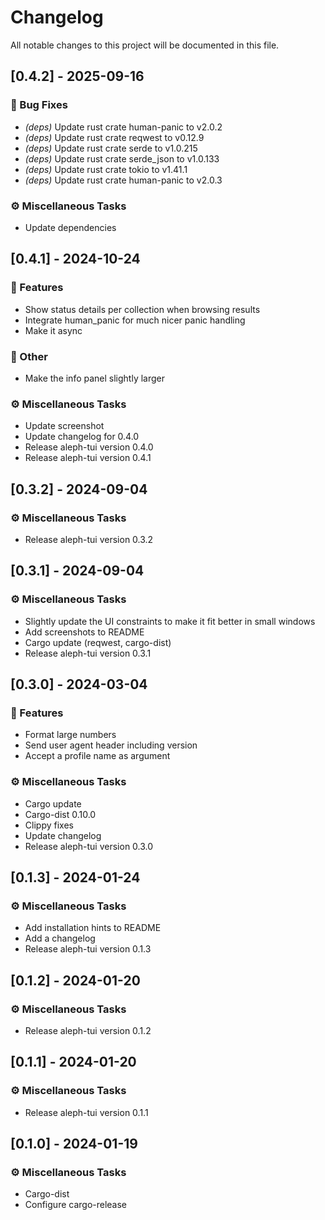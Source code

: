 # Changelog

All notable changes to this project will be documented in this file.

## [0.4.2] - 2025-09-16

### 🐛 Bug Fixes

- *(deps)* Update rust crate human-panic to v2.0.2
- *(deps)* Update rust crate reqwest to v0.12.9
- *(deps)* Update rust crate serde to v1.0.215
- *(deps)* Update rust crate serde_json to v1.0.133
- *(deps)* Update rust crate tokio to v1.41.1
- *(deps)* Update rust crate human-panic to v2.0.3

### ⚙️ Miscellaneous Tasks

- Update dependencies

## [0.4.1] - 2024-10-24

### 🚀 Features

- Show status details per collection when browsing results
- Integrate human_panic for much nicer panic handling
- Make it async

### 💼 Other

- Make the info panel slightly larger

### ⚙️ Miscellaneous Tasks

- Update screenshot
- Update changelog for 0.4.0
- Release aleph-tui version 0.4.0
- Release aleph-tui version 0.4.1

## [0.3.2] - 2024-09-04

### ⚙️ Miscellaneous Tasks

- Release aleph-tui version 0.3.2

## [0.3.1] - 2024-09-04

### ⚙️ Miscellaneous Tasks

- Slightly update the UI constraints to make it fit better in small windows
- Add screenshots to README
- Cargo update (reqwest, cargo-dist)
- Release aleph-tui version 0.3.1

## [0.3.0] - 2024-03-04

### 🚀 Features

- Format large numbers
- Send user agent header including version
- Accept a profile name as argument

### ⚙️ Miscellaneous Tasks

- Cargo update
- Cargo-dist 0.10.0
- Clippy fixes
- Update changelog
- Release aleph-tui version 0.3.0

## [0.1.3] - 2024-01-24

### ⚙️ Miscellaneous Tasks

- Add installation hints to README
- Add a changelog
- Release aleph-tui version 0.1.3

## [0.1.2] - 2024-01-20

### ⚙️ Miscellaneous Tasks

- Release aleph-tui version 0.1.2

## [0.1.1] - 2024-01-20

### ⚙️ Miscellaneous Tasks

- Release aleph-tui version 0.1.1

## [0.1.0] - 2024-01-19

### ⚙️ Miscellaneous Tasks

- Cargo-dist
- Configure cargo-release

<!-- generated by git-cliff -->
